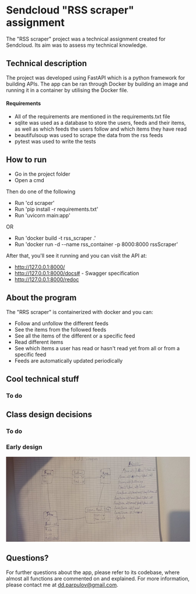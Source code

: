 # Sendcloud "RSS scraper" assignment

The "RSS scraper" project was a technical assignment created for Sendcloud. Its aim was to assess my technical knowledge.

## Technical description

The project was developed using FastAPI which is a python framework for building APIs. The app can be ran through Docker by building an image and running it in a container by utilising the Docker file.

#### Requirements

- All of the requirements are mentioned in the requirements.txt file
- sqlite was used as a database to store the users, feeds and their items, as well as which feeds the users follow and which items they have read
- beautifulsoup was used to scrape the data from the rss feeds
- pytest was used to write the tests

## How to run

- Go in the project folder
- Open a cmd

Then do one of the following

- Run 'cd scraper'
- Run 'pip install -r requirements.txt'
- Run 'uvicorn main:app'

OR

- Run 'docker build -t rss_scraper .'
- Run 'docker run -d --name rss_container -p 8000:8000 rssScraper'

After that, you'll see it running and you can visit the API at:

- http://127.0.0.1:8000/
- http://127.0.0.1:8000/docs# - Swagger specification
- http://127.0.0.1:8000/redoc


## About the program

The "RRS scraper" is containerized with docker and you can:
- Follow and unfollow the different feeds
- See the items from the followed feeds
- See all the items of the different or a specific feed
- Read different items
- See which items a user has read or hasn't read yet from all or from a specific feed
- Feeds are automatically updated periodically

## Cool technical stuff

### To do

## Class design decisions

### To do

### Early design

![Brainstorm](/rss_scraper_brainstorming.jpg )

## Questions?

For further questions about the app, please refer to its codebase, where almost all functions are commented on and explained. For more information, please contact me at <dd.parpulov@gmail.com>.